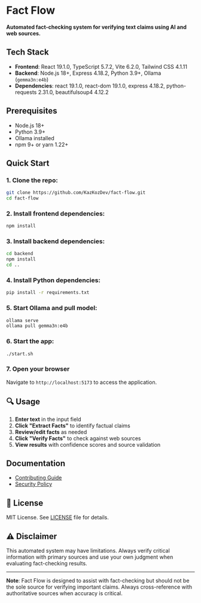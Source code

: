 # Fact Flow

**Automated fact-checking system for verifying text claims using AI and web sources.**

## Tech Stack

* **Frontend**: React 19.1.0, TypeScript 5.7.2, Vite 6.2.0, Tailwind CSS 4.1.11
* **Backend**: Node.js 18+, Express 4.18.2, Python 3.9+, Ollama (`gemma3n:e4b`)
* **Dependencies**: react 19.1.0, react-dom 19.1.0, express 4.18.2, python-requests 2.31.0, beautifulsoup4 4.12.2

## Prerequisites

* Node.js 18+
* Python 3.9+
* Ollama installed
* npm 9+ or yarn 1.22+

## Quick Start

### 1. Clone the repo:

```bash
git clone https://github.com/KazKozDev/fact-flow.git
cd fact-flow
```

### 2. Install frontend dependencies:

```bash
npm install
```

### 3. Install backend dependencies:

```bash
cd backend
npm install
cd ..
```

### 4. Install Python dependencies:

```bash
pip install -r requirements.txt
```

### 5. Start Ollama and pull model:

```bash
ollama serve
ollama pull gemma3n:e4b
```

### 6. Start the app:

```bash
./start.sh
```

### 7. Open your browser

Navigate to `http://localhost:5173` to access the application.

## 🔍 Usage

1. **Enter text** in the input field
2. **Click "Extract Facts"** to identify factual claims
3. **Review/edit facts** as needed
4. **Click "Verify Facts"** to check against web sources
5. **View results** with confidence scores and source validation

## Documentation

* [Contributing Guide](CONTRIBUTING.md)
* [Security Policy](SECURITY.md)

## 📄 License

MIT License. See [LICENSE](LICENSE) file for details.

## ⚠️ Disclaimer

This automated system may have limitations. Always verify critical information with primary sources and use your own judgment when evaluating fact-checking results.

---

**Note**: Fact Flow is designed to assist with fact-checking but should not be the sole source for verifying important claims. Always cross-reference with authoritative sources when accuracy is critical.
